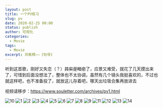 ```yaml
---
layout: post
title: 一个PV练习
slug: pv
date: 2020-02-25 00:00
status: publish
author: 可视化
categories: 
  - Movie
tags:
  - Movie
excerpt: 邓紫棋——《句号》
---
```

听到这首歌，刚好又失恋（？）~~其实是暗恋~~了，应景又难受，就花了几天摸出来了，可惜到后面没想法了，整体也不太协调，虽然有几个镜头我挺喜欢的，不过也就这样吧，也不准备投了，就放这儿存着吧，哪天出垃圾合集再放进去


视频请移步：https://www.souletter.com/archives/pv1.html


![10](https://a2.mikusa.cn/2020/02/1823147575.png#vwid=1920&vhei=1080)
![1](https://a2.mikusa.cn/2020/02/2714194775.png#vwid=1920&vhei=1080)
![2](https://a2.mikusa.cn/2020/02/356415580.png#vwid=1920&vhei=1080)
![3](https://a2.mikusa.cn/2020/02/615530640.png#vwid=1920&vhei=1080)
![4](https://a2.mikusa.cn/2020/02/988026508.png#vwid=1920&vhei=1080)
![5](https://a2.mikusa.cn/2020/02/1572467971.png#vwid=1920&vhei=1080)
![6](https://a2.mikusa.cn/2020/02/2120433769.png#vwid=1920&vhei=1080)
![7](https://a2.mikusa.cn/2020/02/4040695905.png#vwid=1920&vhei=1080)
![8](https://a2.mikusa.cn/2020/02/3982060232.png#vwid=1920&vhei=1080)
![9](https://a2.mikusa.cn/2020/02/3490182097.png#vwid=1920&vhei=1080)
![11](https://a2.mikusa.cn/2020/02/3147932185.png#vwid=1920&vhei=1080)
![12](https://a2.mikusa.cn/2020/02/3360780494.png#vwid=1920&vhei=1080)
![13](https://a2.mikusa.cn/2020/02/1244853457.png#vwid=1920&vhei=1080)
![14](https://a2.mikusa.cn/2020/02/2686425843.png#vwid=1920&vhei=1080)